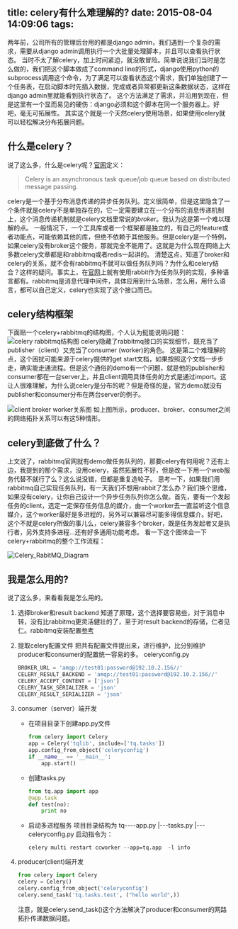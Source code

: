 title: celery有什么难理解的?
date: 2015-08-04 14:09:06
tags:
---
两年前，公司所有的管理后台用的都是django admin，我们遇到一个复杂的需求，需要从django admin调用执行一个大批量处理脚本，并且可以查看执行状态。
当时不太了解celery，加上时间紧迫，就没敢冒险。简单说说我们当时是怎么做的，我们把这个脚本做成了command line的形式，django使用python的subprocess调用这个命令，为了满足可以查看状态这个需求，我们单独创建了一个任务表，在启动脚本时先插入数据，完成或者异常都更新这条数据状态，这样在django admin里就能看到执行状态了。
这个方法满足了需求，并沿用到现在，但是这里有一个显而易见的硬伤：django必须和这个脚本在同一个服务器上。好吧，毫无可拓展性。
其实这个就是一个天然celery使用场景，如果使用celery就可以轻松解决分布拓展问题。

## 什么是celery？
说了这么多，什么是celery呢？[官网](http://www.celeryproject.org/)定义：

>Celery is an asynchronous task queue/job queue based on distributed message passing.

celery是一个基于分布消息传递的异步任务队列。定义很简单，但是这里隐含了一个条件就是celery不是单独存在的，它一定需要建立在一个分布的消息传递机制上，这个消息传递机制就是celery文档里常说的*broker*。我认为这是第一个难以理解的点。
一般情况下，一个工具库或者一个框架都是独立的，有自己的feature或者功能点，可能依赖其他的库，但绝不依赖于其他服务。但是celery是一个特例，如果celery没有broker这个服务，那就完全不能用了。这就是为什么现在网络上大多数celery文章都是和rabbitmq或者redis一起讲的。
清楚这点，知道了broker和celery的关系，就不会有rabbitmq不就可以做任务队列吗？为什么和celery结合？这样的疑问。事实上，在[官网](https://www.rabbitmq.com/tutorials/tutorial-two-python.html)上就有使用rabbit作为任务队列的实现，多种语言都有。rabbitmq是消息代理中间件，具体应用到什么场景，怎么用，用什么语言，都可以自己定义，celery也实现了这个接口而已。

## celery结构框架
下面贴一个celery+rabbitmq的结构图，个人认为挺能说明问题：
![celery rabbitmq结构图](/img/RabbitMQRouting.png)
celery隐藏了rabbitmq接口的实现细节，既充当了publisher（client）又充当了consumer (worker)的角色。
这是第二个难理解的点，这个困扰可能来源于celery提供的get start文档，如果按照这个文档一步步走，确实能走通流程。但是这个通俗的demo有一个问题，就是他的publisher和consumer都在一台server上，并且client调用具体任务的方式是通过import。这让人很难理解，为什么说celery是分布的呢？但是奇怪的是，官方demo就没有publisher和consumer分布在两台server的例子。

![client broker worker关系图](/img/Producer-Broker-Consumer-Arrangement.png)
如上图所示，producer、broker、consumer之间的网络拓扑关系可以有这5种情形。

## celery到底做了什么？
上文说了，rabbitmq官网就有demo做任务队列的，那要celery有何用呢？还有上边，我提到的那个需求，没用celery，虽然拓展性不好，但是改一下用一个web服务代替不就行了么？这么说没错，但都是重复造轮子。
思考一下，如果我们用rabbitmq自己实现任务队列，有一天我们不想用rabbit了怎么办？我们换个思维，如果没有celery，让你自己设计一个异步任务队列你怎么做。首先，要有一个发起任务的client，选定一定保存任务信息的媒介，由一个worker去一直监听这个信息媒介，这个worker最好是多进程的，另外可以兼容尽可能多得信息媒介。好吧，这个不就是celery所做的事儿么，celery兼容多个broker，既是任务发起者又是执行者，另外支持多进程...还有好多通用功能考虑。
看一下这个图体会一下celery+rabbitmq的整个工作流程：

![Celery_RabitMQ_Diagram](/img/Celery_RabitMQ_Diagram.png)

## 我是怎么用的? 
说了这么多，来看看我是怎么用的。

1. 选择broker和result backend
     知道了原理，这个选择要容易些，对于消息中转，没有比rabbitmq更灵活健壮的了，至于对result backend的存储，仁者见仁。rabbitmq安装配置[参考](http://celery.readthedocs.org/en/latest/getting-started/brokers/rabbitmq.html)

2. 提取celery配置文件
    把共有配置文件提出来，进行维护，比分别维护producer和consumer的配置统一容易的多。
    celeryconfig.py
    ```python
    BROKER_URL = 'amqp://test01:password@192.10.2.156//'
    CELERY_RESULT_BACKEND = 'amqp://test01:password@192.10.2.156//'
    CELERY_ACCEPT_CONTENT = ['json']
    CELERY_TASK_SERIALIZER = 'json'
    CELERY_RESULT_SERIALIZER = 'json'
    ```
3. consumer（server）端开发
    * 在项目目录下创建app.py文件
        ```python
        from celery import Celery
        app = Celery('tqlib', include=['tq.tasks'])
        app.config_from_object('celeryconfig')
        if __name__ == '__main__':
            app.start()
        ```
    * 创建tasks.py
        ```python
        from tq.app import app
        @app.task
        def test(no):
            print no
        ```
    * 启动多进程服务
        项目目录结构为
            tq----app.py
              |---tasks.py
              |---celeryconfig.py
        启动指令为：
        ```
        celery multi restart ccworker --app=tq.app  -l info
        ```
4. producer(client)端开发
    ```python
    from celery import Celery
    celery = Celery()
    celery.config_from_object('celeryconfig')
    celery.send_task('tq.tasks.test', ("hello world",))
    ```
   注意，就是celery.send_task()这个方法解决了producer和consumer的网路拓扑传递数据问题。 
